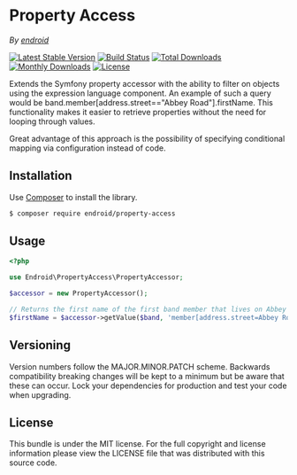 Property Access
===============

*By [endroid](http://endroid.nl/)*

[![Latest Stable Version](http://img.shields.io/packagist/v/endroid/property-access.svg)](https://packagist.org/packages/endroid/property-access)
[![Build Status](http://img.shields.io/travis/endroid/PropertyAccess.svg)](http://travis-ci.org/endroid/PropertyAccess)
[![Total Downloads](http://img.shields.io/packagist/dt/endroid/property-access.svg)](https://packagist.org/packages/endroid/property-access)
[![Monthly Downloads](http://img.shields.io/packagist/dm/endroid/property-access.svg)](https://packagist.org/packages/endroid/property-access)
[![License](http://img.shields.io/packagist/l/endroid/property-access.svg)](https://packagist.org/packages/endroid/property-access)

Extends the Symfony property accessor with the ability to filter on objects
using the expression language component. An example of such a query would be
band.member[address.street=="Abbey Road"].firstName. This functionality makes
it easier to retrieve properties without the need for looping through values.

Great advantage of this approach is the possibility of specifying conditional
mapping via configuration instead of code.

## Installation

Use [Composer](https://getcomposer.org/) to install the library.

``` bash
$ composer require endroid/property-access
```

## Usage

```php
<?php

use Endroid\PropertyAccess\PropertyAccessor;

$accessor = new PropertyAccessor();

// Returns the first name of the first band member that lives on Abbey Road
$firstName = $accessor->getValue($band, 'member[address.street=Abbey Road][0].firstName');
```

## Versioning

Version numbers follow the MAJOR.MINOR.PATCH scheme. Backwards compatibility
breaking changes will be kept to a minimum but be aware that these can occur.
Lock your dependencies for production and test your code when upgrading.

## License

This bundle is under the MIT license. For the full copyright and license
information please view the LICENSE file that was distributed with this source code.
